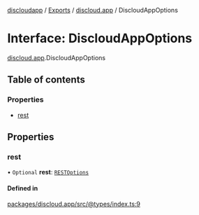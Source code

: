 [discloudapp](../README.md) / [Exports](../modules.md) / [discloud.app](../modules/discloud_app.md) / DiscloudAppOptions

# Interface: DiscloudAppOptions

[discloud.app](../modules/discloud_app.md).DiscloudAppOptions

## Table of contents

### Properties

- [rest](discloud_app.DiscloudAppOptions.md#rest)

## Properties

### rest

• `Optional` **rest**: [`RESTOptions`](discloud_app.RESTOptions.md)

#### Defined in

[packages/discloud.app/src/@types/index.ts:9](https://github.com/discloud/discloud.app/blob/d2f41b0/packages/discloud.app/src/@types/index.ts#L9)
